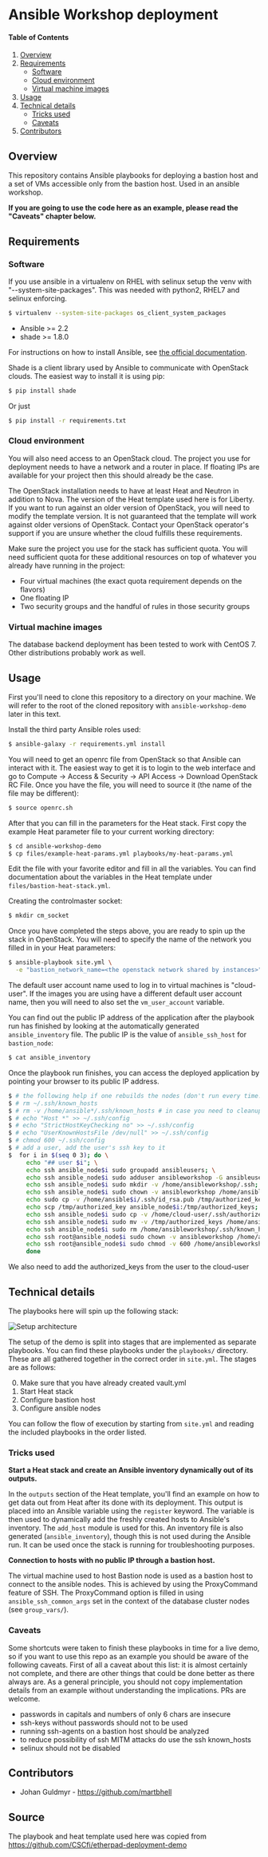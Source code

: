 # Ansible Workshop deployment
#### Table of Contents

1. [Overview](#overview)
2. [Requirements](#requirements)
    * [Software](#software)
    * [Cloud environment](#cloud-environment)
    * [Virtual machine images](#virtual-machine-images)
3. [Usage](#usage)
4. [Technical details](#technical-details)
    * [Tricks used](#tricks-used)
    * [Caveats](#caveats)
5. [Contributors](#contributors)

## Overview

This repository contains Ansible playbooks for deploying a bastion host and a
set of VMs accessible only from the bastion host. Used in an ansible workshop.

**If you are going to use the code here as an example, please read the "Caveats"
chapter below.**

## Requirements

### Software

If you use ansible in a virtualenv on RHEL with selinux setup the venv with
"--system-site-packages". This was needed with python2, RHEL7 and selinux 
enforcing.

```bash
$ virtualenv --system-site-packages os_client_system_packages
```

* Ansible >= 2.2
* shade >= 1.8.0

For instructions on how to install Ansible, see [the official
documentation](https://docs.ansible.com/).

Shade is a client library used by Ansible to communicate with OpenStack clouds.
The easiest way to install it is using pip:

```bash
$ pip install shade
```

Or just

```bash
$ pip install -r requirements.txt
```

### Cloud environment

You will also need access to an OpenStack cloud. The project you use for
deployment needs to have a network and a router in place. If floating IPs are
available for your project then this should already be the case.

The OpenStack installation needs to have at least Heat and Neutron in addition
to Nova. The version of the Heat template used here is for Liberty. If you want
to run against an older version of OpenStack, you will need to modify the
template version. It is not guaranteed that the template will work against
older versions of OpenStack. Contact your OpenStack operator's support if you
are unsure whether the cloud fulfills these requirements.

Make sure the project you use for the stack has sufficient quota. You will need
sufficient quota for these additional resources on top of whatever you already
have running in the project:

  * Four virtual machines (the exact quota requirement depends on the flavors)
  * One floating IP
  * Two security groups and the handful of rules in those security groups

### Virtual machine images

The database backend deployment has been tested to work with CentOS 7. Other
distributions probably work as well.

## Usage

First you'll need to clone this repository to a directory on your machine. We
will refer to the root of the cloned repository with `ansible-workshop-demo`
later in this text.

Install the third party Ansible roles used:

```bash
$ ansible-galaxy -r requirements.yml install
```

You will need to get an openrc file from OpenStack so that Ansible can interact
with it. The easiest way to get it is to login to the web interface and go to
Compute -> Access & Security -> API Access -> Download OpenStack RC File. Once
you have the file, you will need to source it (the name of the file may be
different):

```bash
$ source openrc.sh
```

After that you can fill in the parameters for the Heat stack. First copy the
example Heat parameter file to your current working directory:

```bash
$ cd ansible-workshop-demo
$ cp files/example-heat-params.yml playbooks/my-heat-params.yml
```

Edit the file with your favorite editor and fill in all the variables. You can
find documentation about the variables in the Heat template under
`files/bastion-heat-stack.yml`.

Creating the controlmaster socket:
```bash
$ mkdir cm_socket
```

Once you have completed the steps above, you are ready to spin up the stack in
OpenStack. You will need to specify the name of the network you filled in in
your Heat parameters:

```bash
$ ansible-playbook site.yml \
  -e "bastion_network_name=<the openstack network shared by instances>"
```

The default user account name used to log in to virtual machines is
"cloud-user". If the images you are using have a different default user account
name, then you will need to also set the `vm_user_account` variable.

You can find out the public IP address of the application after the playbook
run has finished by looking at the automatically generated `ansible_inventory`
file. The public IP is the value of `ansible_ssh_host` for `bastion_node`:

```bash
$ cat ansible_inventory
```

Once the playbook run finishes, you can access the deployed application by
pointing your browser to its public IP address.

```bash
$ # the following help if one rebuilds the nodes (don't run every time..):
$ # rm ~/.ssh/known_hosts
$ # rm -v /home/ansible*/.ssh/known_hosts # in case you need to cleanup users
$ # echo "Host *" >> ~/.ssh/config
$ # echo "StrictHostKeyChecking no" >> ~/.ssh/config
$ # echo "UserKnownHostsFile /dev/null" >> ~/.ssh/config
$ # chmod 600 ~/.ssh/config
$ # add a user, add the user's ssh key to it
$  for i in $(seq 0 3); do \
     echo "## user $i"; \
     echo ssh ansible_node$i sudo groupadd ansibleusers; \
     echo ssh ansible_node$i sudo adduser ansibleworkshop -G ansibleusers; \
     echo ssh ansible_node$i sudo mkdir -v /home/ansibleworkshop/.ssh; \
     echo ssh ansible_node$i sudo chown -v ansibleworkshop /home/ansibleworkshop/.ssh; \
     echo sudo cp -v /home/ansible$i/.ssh/id_rsa.pub /tmp/authorized_key; \
     echo scp /tmp/authorized_key ansible_node$i:/tmp/authorized_keys; \
     echo ssh ansible_node$i sudo cp -v /home/cloud-user/.ssh/authorized_keys /root/.ssh/authorized_keys; \
     echo ssh ansible_node$i sudo mv -v /tmp/authorized_keys /home/ansibleworkshop/.ssh/; \
     echo ssh ansible_node$i sudo rm /home/ansibleworkshop/.ssh/known_hosts; \
     echo ssh root@ansible_node$i sudo chown -v ansibleworkshop /home/ansibleworkshop/.ssh/authorized_keys; \
     echo ssh root@ansible_node$i sudo chmod -v 600 /home/ansibleworkshop/.ssh/authorized_keys; \
     done
```

We also need to add the authorized_keys from the user to the cloud-user


## Technical details

The playbooks here will spin up the following stack:

![Setup architecture](images/bastion_stack.png)

The setup of the demo is split into stages that are implemented as separate
playbooks. You can find these playbooks under the `playbooks/` directory. These
are all gathered together in the correct order in `site.yml`. The stages are as
follows:

0. Make sure that you have already created vault.yml
1. Start Heat stack
2. Configure bastion host
3. Configure ansible nodes

You can follow the flow of execution by starting from `site.yml` and reading the
included playbooks in the order listed.

### Tricks used

**Start a Heat stack and create an Ansible inventory dynamically out of its
outputs.**

In the `outputs` section of the Heat template, you'll find an example on how to
get data out from Heat after its done with its deployment. This output is
placed into an Ansible variable using the `register` keyword. The variable is
then used to dynamically add the freshly created hosts to Ansible's inventory.
The `add_host` module is used for this. An inventory file is also generated
(`ansible_inventory`), though this is not used during the Ansible run. It can
be used once the stack is running for troubleshooting purposes.

**Connection to hosts with no public IP through a bastion host.**

The virtual machine used to host Bastion node is used as a bastion host to
connect to the ansible nodes. This is achieved by using the ProxyCommand
feature of SSH. The ProxyCommand option is filled in using
`ansible_ssh_common_args` set in the context of the database cluster nodes (see
`group_vars/`).

### Caveats

Some shortcuts were taken to finish these playbooks in time for a live demo, so
if you want to use this repo as an example you should be aware of the following
caveats. First of all a caveat about this list: it is almost certainly not
complete, and there are other things that could be done better as there always
are. As a general principle, you should not copy implementation details from an
example without understanding the implications. PRs are welcome.

 - passwords in capitals and numbers of only 6 chars are insecure
 - ssh-keys without passwords should not to be used
 - running ssh-agents on a bastion host should be analyzed
 - to reduce possibility of ssh MITM attacks do use the ssh known_hosts
 - selinux should not be disabled

## Contributors

  * Johan Guldmyr - https://github.com/martbhell

## Source

The playbook and heat template used here was copied from https://github.com/CSCfi/etherpad-deployment-demo
